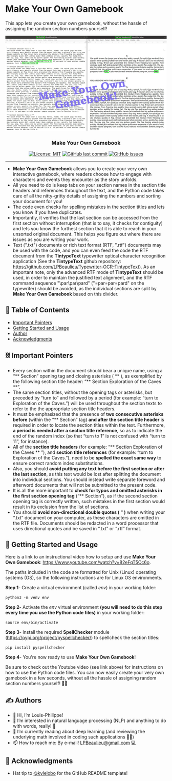 # Make Your Own Gamebook
This app lets you create your own gamebook, without the hassle of assigning the random section numbers yourself!

![Image RTF basic mode](https://github.com/LPBeaulieu/Make-Your-Own-Gamebook/blob/main/Make%20Your%20Own%20Gamebook%20Image.jpg)
<h3 align="center">Make Your Own Gamebook</h3>
<div align="center">
  
  [![License: MIT](https://img.shields.io/badge/License-MIT-brightgreen.svg)](https://github.com/LPBeaulieu/TintypeText/blob/main/LICENSE)
  [![GitHub last commit](https://img.shields.io/github/last-commit/LPBeaulieu/TintypeText)](https://github.com/LPBeaulieu/TintypeText)
  [![GitHub issues](https://img.shields.io/github/issues/LPBeaulieu/TintypeText)](https://github.com/LPBeaulieu/TintypeText)
  
</div>

---

- <b>Make Your Own Gamebook</b> allows you to create your very own interactive gamebook, where readers choose how to engage with characters and events they encounter as the story unfolds. 
- All you need to do is keep tabs on your section names in the section title headers and references throughout the text, and the Python code takes care of all the nitty-gritty details of assigning the numbers and sorting your document for you! 
- The code even checks for spelling mistakes in the section titles and lets you know if you have duplicates. 
- Importantly, it verifies that the last section can be accessed from the first section without interruption (that is to say, it checks for contiguity) and lets you know the furthest section that it is able to reach in your unsorted original document. This helps you figure out where there are issues as you are writing your work. 
- Text (".txt") documents or rich text format (RTF, ".rtf") documents may be used with the code, and you can even feed the code the RTF document from the <b>TintypeText</b> typewriter optical character recognition application (See the <b>TintypeText</b> github repository: https://github.com/LPBeaulieu/Typewriter-OCR-TintypeText). As an important note, only the advanced RTF mode of <b>TintypeText</b> should be used, in order to maintain the justified text alignment, and the RTF command sequence "\par\par\pard" ("=par=par=pard" on the typewriter) should be avoided, as the individual sections are split by <b>Make Your Own Gamebook</b> based on this divider.

## 📝 Table of Contents
- [Important Pointers](#Important_Pointers)
- [Getting Started and Usage](#getting_started)
- [Author](#author)
- [Acknowledgments](#acknowledgments)

## ⛓️ Important Pointers <a name = "Important_Pointers"></a>
- Every section within the document should bear a unique name, using a “** Section” opening tag and closing asterisks ( ** ), as exemplified by the following section title header: “** Section Exploration of the Caves **”.
- The same section titles, without the opening tags or asterisks, but preceded by “turn to” and followed by a period (for example: “turn to Exploration of the Caves.”) will be used throughout the section texts to refer to the the appropriate section title headers.
- It must be emphasized that the presence of <b>two consecutive asterisks before</b> (within the “** Section”  tag) <b>and after the section title header</b> is required in order to locate the section titles within the text. Furthermore, <b>a period is needed after a section title reference</b>, so as to indicate the end of the random index (so that “turn to 1” is not confused with “turn to 11”, for instance).
- All of the <b>section title headers</b> (for example: “** Section Exploration of the Caves ** ”), and <b>section title references</b> (for example: “turn to Exploration of the Caves.”), need to be <b>spelled the exact same way</b> to ensure correct random index substitutions.
- Also, you should <b>avoid putting any text before the first section or after the last section</b>, as this text would be lost after splitting the document into individual sections. You should instead write separate foreword and afterword documents that will not be submitted to the present code.
- It is all the more important to <b>check for typos and omitted asterisks in the first section opening tag</b> (“** Section”), as if the second section opening tag is correctly written, such mistakes in the first section would result in its exclusion from the list of sections.
- You should <b>avoid non-directional double quotes ( " )</b> when writing your “.txt” document on your computer, as these characters are omitted in the RTF file. Documents should be redacted in a word processor that uses directional quotes and be saved in “.txt” or “.rtf” format.

## 🏁 Getting Started and Usage<a name = "getting_started"></a>

Here is a link to an instructional video how to setup and use <b>Make Your Own Gamebook</b>: https://www.youtube.com/watch?v=82eFqT5Cc6o.

The paths included in the code are formatted for Unix (Linux) operating systems (OS), so the following instructions are for Linux OS environments.

<b>Step 1</b>- Create a virtual environment (called <i>env</i>) in your working folder:
```
python3 -m venv env
```

<b>Step 2</b>- Activate the <i>env</i> virtual environment <b>(you will need to do this step every time you use the Python code files)</b> 
in your working folder:
```
source env/bin/activate
```

<b>Step 3</b>- Install the required <b>SpellChecker</b> module (https://pypi.org/project/pyspellchecker/) to spellcheck the section titles:
```
pip install pyspellchecker
```

<b>Step 4</b>- You're now ready to use <b>Make Your Own Gamebook</b>! 

Be sure to check out the Youtube video (see link above) for instructions on how to use the Python code files. You can now easily create your very own gamebook in a few seconds, without all the hassle of assigning random section numbers yourself! 🎉📖 
  
## ✍️ Authors <a name = "author"></a>
- 👋 Hi, I’m Louis-Philippe!
- 👀 I’m interested in natural language processing (NLP) and anything to do with words, really! 📝
- 🌱 I’m currently reading about deep learning (and reviewing the underlying math involved in coding such applications 🧮😕)
- 📫 How to reach me: By e-mail! LPBeaulieu@gmail.com 💻


## 🎉 Acknowledgments <a name = "acknowledgments"></a>
- Hat tip to [@kylelobo](https://github.com/kylelobo) for the GitHub README template!

<!---
LPBeaulieu/LPBeaulieu is a ✨ special ✨ repository because its `README.md` (this file) appears on your GitHub profile.
You can click the Preview link to take a look at your changes.
--->
